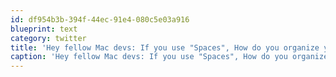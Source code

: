 ```yaml
---
id: df954b3b-394f-44ec-91e4-080c5e03a916
blueprint: text
category: twitter
title: 'Hey fellow Mac devs: If you use "Spaces", How do you organize your desktops?  1) Code/dev 2) Browser/view 3)Email/twitter, etc?'
caption: 'Hey fellow Mac devs: If you use "Spaces", How do you organize your desktops?  1) Code/dev 2) Browser/view 3)Email/twitter, etc?'
---
```

